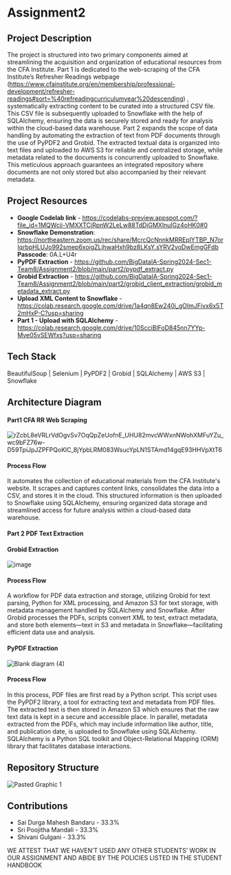 # Assignment2

## Project Description
The project is structured into two primary components aimed at streamlining the acquisition and organization of educational resources from the CFA Institute. Part 1 is dedicated to the web-scraping of the CFA Institute’s Refresher Readings webpage (https://www.cfainstitute.org/en/membership/professional-development/refresher-readings#sort=%40refreadingcurriculumyear%20descending) , systematically extracting content to be curated into a structured CSV file. This CSV file is subsequently uploaded to Snowflake with the help of SQLAlchemy, ensuring the data is securely stored and ready for analysis within the cloud-based data warehouse. Part 2 expands the scope of data handling by automating the extraction of text from PDF documents through the use of PyPDF2 and Grobid. The extracted textual data is organized into text files and uploaded to AWS S3 for reliable and centralized storage, while metadata related to the documents is concurrently uploaded to Snowflake. This meticulous approach guarantees an integrated repository where documents are not only stored but also accompanied by their relevant metadata.

## Project Resources
* **Google Codelab link** - https://codelabs-preview.appspot.com/?file_id=1MQWcii-VMXXTCjRpnW2LeLw88TdDjGMXlnuIGz4oHK0#0
* **Snowflake Demonstration**: https://northeastern.zoom.us/rec/share/McrcQcNnnkMRREplYTBP_N7orIqrbpHLUJo992smep6xoigZLjhwaHxh9bz8LKsY.sYRV2voDwEmgGFdb  **Passcode**: 0A.L+U4r
* **PyPDF Extraction** - https://github.com/BigDataIA-Spring2024-Sec1-Team8/Assignment2/blob/main/part2/pypdf_extract.py
* **Grobid Extraction** - https://github.com/BigDataIA-Spring2024-Sec1-Team8/Assignment2/blob/main/part2/grobid_client_extraction/grobid_metadata_extract.py
* **Upload XML Content to Snowflake** - https://colab.research.google.com/drive/1a4qn8Ew240i_gOImJFivx6x5T2mHxP-C?usp=sharing
* **Part 1 - Upload with SQLAlchemy** - https://colab.research.google.com/drive/10ScciBlFoD845nn7YYp-Mve05vSEWfxs?usp=sharing


## Tech Stack

BeautifulSoup | Selenium | PyPDF2 | Grobid | SQLAlchemy | AWS S3 | Snowflake

## Architecture Diagram

#### Part1 CFA RR Web Scraping

![rZcbL8eVRLrVdOgvSv7OqQpZeUofnE_UHU82mvcWWxnNWohXMFuYZu_wc9bFZ76w-D59TpiJpJZPFPQoKlC_8jYpbLRM083WsucYpLN1STAmd14gqE93HHVpXtT6](https://github.com/BigDataIA-Spring2024-Sec1-Team8/Assignment2/assets/114782541/92ed0859-dd00-4489-84b7-cfb98ddf2f92)

#### Process Flow 
It automates the collection of educational materials from the CFA Institute's website. It scrapes and captures content links, consolidates the data into a CSV, and stores it in the cloud. This structured information is then uploaded to Snowflake using SQLAlchemy, ensuring organized data storage and streamlined access for future analysis within a cloud-based data warehouse.

#### Part 2 PDF Text Extraction
#### Grobid Extraction
 ![image](https://github.com/BigDataIA-Spring2024-Sec1-Team8/Assignment2/assets/114782541/54bec312-2e1d-4219-91ec-61757a7da14e)

#### Process Flow
A workflow for PDF data extraction and storage, utilizing Grobid for text parsing, Python for XML processing, and Amazon S3 for text storage, with metadata management handled by SQLAlchemy and Snowflake. After Grobid processes the PDFs, scripts convert XML to text, extract metadata, and store both elements—text in S3 and metadata in Snowflake—facilitating efficient data use and analysis.

#### PyPDF Extraction
![Blank diagram (4)](https://github.com/BigDataIA-Spring2024-Sec1-Team8/Assignment2/assets/114782541/1200edb7-00ff-4652-9aeb-9a28b09d6a79)

#### Process Flow
In this process, PDF files are first read by a Python script. This script uses the PyPDF2 library, a tool for extracting text and metadata from PDF files. The extracted text is then stored in Amazon S3 which ensures that the raw text data is kept in a secure and accessible place.
In parallel, metadata extracted from the PDFs, which may include information like author, title, and publication date, is uploaded to Snowflake using SQLAlchemy. SQLAlchemy is a Python SQL toolkit and Object-Relational Mapping (ORM) library that facilitates database interactions. 

## Repository Structure

![Pasted Graphic 1](https://github.com/BigDataIA-Spring2024-Sec1-Team8/Assignment2/assets/114782541/3bb1326f-514a-4519-bdee-0d5d149ac013)

## Contributions 
* Sai Durga Mahesh Bandaru - 33.3%
* Sri Poojitha Mandali - 33.3%
* Shivani Gulgani - 33.3%

WE ATTEST THAT WE HAVEN’T USED ANY OTHER STUDENTS’ WORK IN OUR ASSIGNMENT AND ABIDE BY THE POLICIES LISTED IN THE STUDENT HANDBOOK

